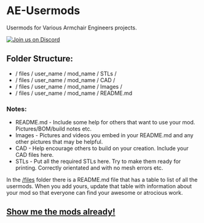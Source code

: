 # AE-Usermods
Usermods for Various Armchair Engineers projects.

[![Join us on Discord](https://discord.com/api/guilds/1029426383614648421/widget.png?style=banner2)](https://discord.gg/armchairengineeringsux)

## Folder Structure:
* / files / user_name / mod_name / STLs /
* / files / user_name / mod_name / CAD /
* / files / user_name / mod_name / Images /
* / files / user_name / mod_name / README.md

### Notes:
* README.md - Include some help for others that want to use your mod. Pictures/BOM/build notes etc.
* Images - Pictures and videos you embed in your README.md and any other pictures that may be helpful.
* CAD - Help encourage others to build on your creation. Include your CAD files here.
* STLs - Put all the required STLs here. Try to make them ready for printing. Correctly orientated and with no mesh errors etc.

In the [/files](files) folder there is a README.md file that has a table to list of all the usermods. When you add yours, update that table with information about your mod so that everyone can find your awesome or atrocious work.

## [Show me the mods already!](files/README.md)

